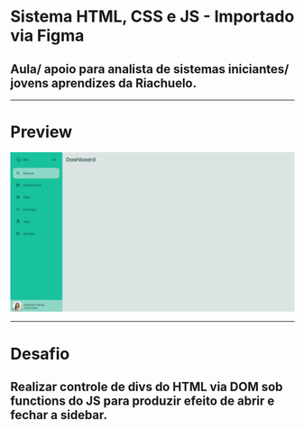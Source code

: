 # Sistema HTML, CSS e JS - Importado via Figma
## Aula/ apoio para analista de sistemas iniciantes/ jovens aprendizes da Riachuelo.
---

# Preview
![Sistema - Clínica Veterinária](https://github.com/viniciustavanoferreira/sidebar/blob/master/assets/_images/preview.png)

---
# Desafio
## Realizar controle de divs do HTML via DOM sob functions do JS para produzir efeito de abrir e fechar a sidebar.

